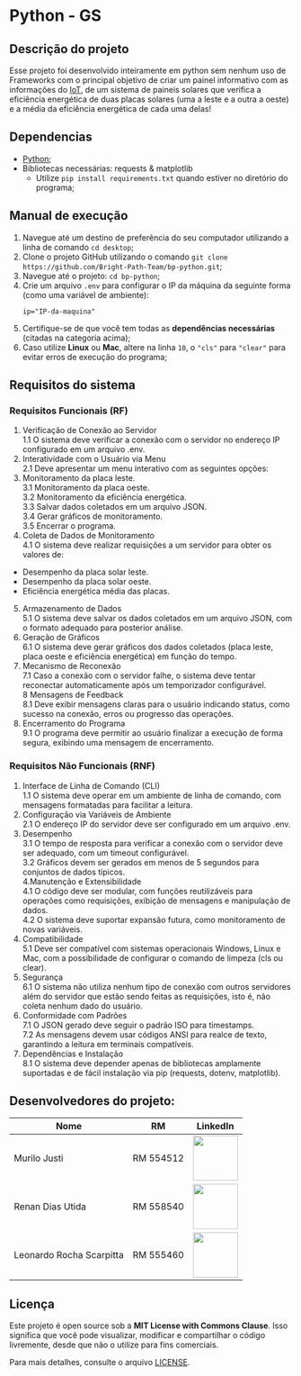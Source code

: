 # Python - GS

## Descrição do projeto
Esse projeto foi desenvolvido inteiramente em python sem nenhum uso de Frameworks com o principal objetivo de criar um painel informativo com as informações do [IoT](https://github.com/Bright-Path-Team/bp-edge), de um sistema de paineis solares que verifica a eficiência energética de duas placas solares (uma a leste e a outra a oeste) e a média da eficiência energética de cada uma delas!

## Dependencias
- [Python](https://www.python.org/); <br>
- Bibliotecas necessárias: requests & matplotlib <br>
    - Utilize `pip install requirements.txt` quando estiver no diretório do programa;

## Manual de execução
1. Navegue até um destino de preferência do seu computador utilizando a linha de comando `cd desktop`; <br>
2. Clone o projeto GitHub utilizando o comando `git clone https://github.com/Bright-Path-Team/bp-python.git`; <br>
3. Navegue até o projeto: `cd bp-python`; <br>
4. Crie um arquivo `.env` para configurar o IP da máquina da seguinte forma (como uma variável de ambiente): <br>
    ```
    ip="IP-da-maquina"
    ```
5. Certifique-se de que você tem todas as **dependências necessárias** (citadas na categoria acima); <br>
6. Caso utilize **Linux** ou **Mac**, altere na linha `10`, o `"cls"` para `"clear"` para evitar erros de execução do programa;

## Requisitos do sistema

### Requisitos Funcionais (RF)
1. Verificação de Conexão ao Servidor <br>
1.1 O sistema deve verificar a conexão com o servidor no endereço IP configurado em um arquivo .env. <br>
2. Interatividade com o Usuário via Menu <br>
2.1 Deve apresentar um menu interativo com as seguintes opções: <br>
3. Monitoramento da placa leste. <br>
3.1 Monitoramento da placa oeste. <br>
3.2 Monitoramento da eficiência energética. <br>
3.3 Salvar dados coletados em um arquivo JSON. <br>
3.4 Gerar gráficos de monitoramento. <br>
3.5 Encerrar o programa. <br>
4. Coleta de Dados de Monitoramento <br>
4.1 O sistema deve realizar requisições a um servidor para obter os valores de:
- Desempenho da placa solar leste.
- Desempenho da placa solar oeste.
- Eficiência energética média das placas. <br>
5. Armazenamento de Dados <br>
5.1 O sistema deve salvar os dados coletados em um arquivo JSON, com o formato adequado para posterior análise. <br>
6. Geração de Gráficos <br>
6.1 O sistema deve gerar gráficos dos dados coletados (placa leste, placa oeste e eficiência energética) em função do tempo. <br>
7. Mecanismo de Reconexão <br>
7.1 Caso a conexão com o servidor falhe, o sistema deve tentar reconectar automaticamente após um temporizador configurável. <br>
8 Mensagens de Feedback <br>
8.1 Deve exibir mensagens claras para o usuário indicando status, como sucesso na conexão, erros ou progresso das operações. <br>
9. Encerramento do Programa <br>
9.1 O programa deve permitir ao usuário finalizar a execução de forma segura, exibindo uma mensagem de encerramento.

### Requisitos Não Funcionais (RNF)
1. Interface de Linha de Comando (CLI) <br>
1.1 O sistema deve operar em um ambiente de linha de comando, com mensagens formatadas para facilitar a leitura. <br>
2. Configuração via Variáveis de Ambiente <br>
2.1 O endereço IP do servidor deve ser configurado em um arquivo .env. <br>
3. Desempenho <br>
3.1 O tempo de resposta para verificar a conexão com o servidor deve ser adequado, com um timeout configurável. <br>
3.2 Gráficos devem ser gerados em menos de 5 segundos para conjuntos de dados típicos. <br>
4.Manutenção e Extensibilidade <br>
4.1 O código deve ser modular, com funções reutilizáveis para operações como requisições, exibição de mensagens e manipulação de dados. <br>
4.2 O sistema deve suportar expansão futura, como monitoramento de novas variáveis. <br>
5. Compatibilidade <br>
5.1 Deve ser compatível com sistemas operacionais Windows, Linux e Mac, com a possibilidade de configurar o comando de limpeza (cls ou clear). <br>
6. Segurança <br>
6.1 O sistema não utiliza nenhum tipo de conexão com outros servidores além do servidor que estão sendo feitas as requisições, isto é, não coleta nenhum dado do usuário. <br>
7. Conformidade com Padrões <br>
7.1 O JSON gerado deve seguir o padrão ISO para timestamps. <br>
7.2 As mensagens devem usar códigos ANSI para realce de texto, garantindo a leitura em terminais compatíveis. <br>
8. Dependências e Instalação <br>
8.1 O sistema deve depender apenas de bibliotecas amplamente suportadas e de fácil instalação via pip (requests, dotenv, matplotlib).

## Desenvolvedores do projeto:

| **Nome** | **RM**                 | **LinkedIn** |
|--------------------------------|------------------------|----------|
| Murilo Justi                   | RM 554512              | <a target="_blank" href="https://www.linkedin.com/in/murilo-justi-rodrigues-b336b22b7/"><img src="https://media.licdn.com/dms/image/v2/D4D03AQGnXBOl96aCtQ/profile-displayphoto-shrink_800_800/profile-displayphoto-shrink_800_800/0/1709252884484?e=1733961600&v=beta&t=_W2l37rEiTdk8HSG-GUrS4R_V6KddfAGj13CbkA_k0g" width="80"></a> |
| Renan Dias Utida               | RM 558540              | <a target="_blank" href="https://www.linkedin.com/in/renan-dias-utida-1b1228225/"><img src="https://media.licdn.com/dms/image/v2/D4D03AQHZyF9WkCRtDg/profile-displayphoto-shrink_800_800/profile-displayphoto-shrink_800_800/0/1727923002401?e=1733961600&v=beta&t=foOm4Ar-LZJK6z8mu_ypyoXfkqYesw3MAc4acpeAqpU" width="80"></a> |
| Leonardo Rocha Scarpitta       | RM 555460              | <a target="_blank" href="https://www.linkedin.com/in/leonardorscarpitta/"><img src="https://avatars.githubusercontent.com/u/161969345?s=400&u=f9bdb6fa659af646efcd0cb9fb51a321f19faabc&v=4" width="80"></a> |

## Licença

Este projeto é open source sob a **MIT License with Commons Clause**. Isso significa que você pode visualizar, modificar e compartilhar o código livremente, desde que não o utilize para fins comerciais.

Para mais detalhes, consulte o arquivo [LICENSE](./LICENSE).
